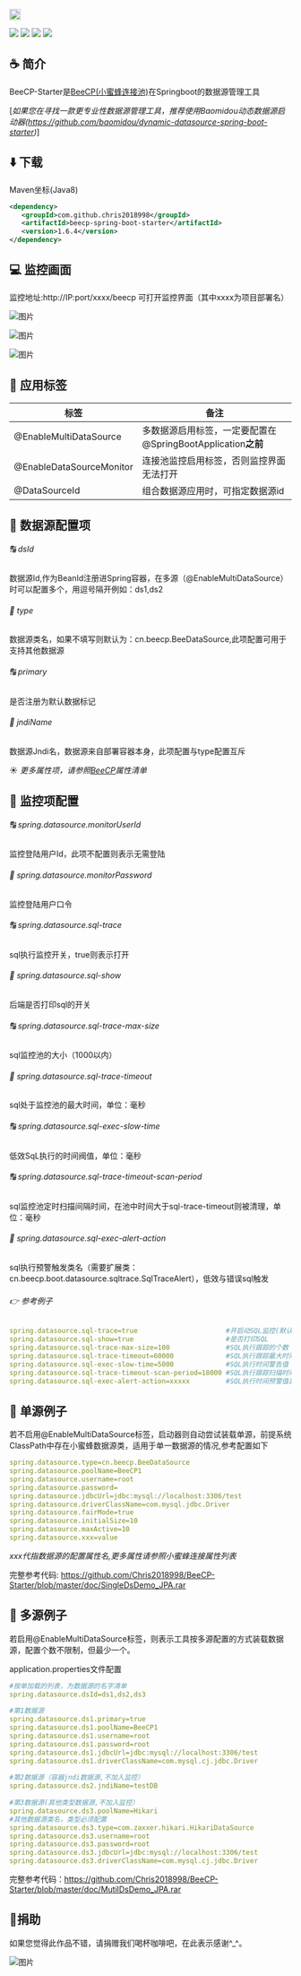 <img height="20px" width="20px" align="bottom" src="https://github.com/Chris2018998/BeeCP/blob/master/doc/individual/bee.png"></img>
<p align="left">
 <a><img src="https://img.shields.io/badge/JDK-1.8+-green.svg"></a>
 <a><img src="https://img.shields.io/badge/Springboot-2.0.9+-blue.svg"></a>
 <a><img src="https://img.shields.io/badge/License-Apache%202.0-green.svg"></a>
 <a><img src="https://maven-badges.herokuapp.com/maven-central/com.github.chris2018998/beecp-spring-boot-starter/badge.svg"></a>
</p>

## :coffee: 简介

BeeCP-Starter是<a href="https://github.com/Chris2018998/BeeCP">BeeCP(小蜜蜂连接池)</a>在Springboot的数据源管理工具

[*如果您在寻找一款更专业性数据源管理工具，推荐使用Baomidou动态数据源启动器(https://github.com/baomidou/dynamic-datasource-spring-boot-starter)*]

## :arrow_down: 下载 

Maven坐标(Java8)
```xml
<dependency>
   <groupId>com.github.chris2018998</groupId>
   <artifactId>beecp-spring-boot-starter</artifactId>
   <version>1.6.4</version>
</dependency>
```

## :computer: 监控画面

监控地址:http://IP:port/xxxx/beecp 可打开监控界面（其中xxxx为项目部署名）
   
![图片](https://user-images.githubusercontent.com/32663325/153717085-00c35733-604a-4287-be1a-9b8cd42df9d5.png)

![图片](https://user-images.githubusercontent.com/32663325/153717101-3f82894a-62ba-4686-a78b-98656aedf619.png)

![图片](https://user-images.githubusercontent.com/32663325/153717113-d47d85bf-b1db-4e80-9844-d4d4fe9adf32.png)

## :book: 应用标签

| 标签                     | 备注                                                                 |
| ----------------------- | ------------------------------------------------------------------   |
|@EnableMultiDataSource   |多数据源启用标签，一定要配置在@SpringBootApplication<strong>之前</strong> |
|@EnableDataSourceMonitor |连接池监控启用标签，否则监控界面无法打开                                   |
|@DataSourceId            |组合数据源应用时，可指定数据源id                                          |


## :book: 数据源配置项  
 
###### :capital_abcd: dsId
 
数据源Id,作为BeanId注册进Spring容器，在多源（@EnableMultiDataSource）时可以配置多个，用逗号隔开例如：ds1,ds2
 
###### :1234: type
 
数据源类名，如果不填写则默认为：cn.beecp.BeeDataSource,此项配置可用于支持其他数据源

###### :capital_abcd: primary
 
是否注册为默认数据标记
 
###### :1234: jndiName
 
数据源Jndi名，数据源来自部署容器本身，此项配置与type配置互斥

:sunny: *更多属性项，请参照<a href="https://github.com/Chris2018998/BeeCP">BeeCP</a>属性清单*

## :book: 监控项配置 

###### :capital_abcd: spring.datasource.monitorUserId

监控登陆用户Id，此项不配置则表示无需登陆

###### :1234: spring.datasource.monitorPassword

监控登陆用户口令
 
###### :capital_abcd: spring.datasource.sql-trace

sql执行监控开关，true则表示打开

###### :1234: spring.datasource.sql-show

后端是否打印sql的开关

###### :capital_abcd: spring.datasource.sql-trace-max-size

sql监控池的大小（1000以内）

###### :1234: spring.datasource.sql-trace-timeout

sql处于监控池的最大时间，单位：毫秒

###### :capital_abcd: spring.datasource.sql-exec-slow-time

低效SqL执行的时间阀值，单位：毫秒

###### :capital_abcd: spring.datasource.sql-trace-timeout-scan-period

sql监控池定时扫描间隔时间，在池中时间大于sql-trace-timeout则被清理，单位：毫秒

###### :1234: spring.datasource.sql-exec-alert-action

sql执行预警触发类名（需要扩展类：cn.beecp.boot.datasource.sqltrace.SqlTraceAlert），低效与错误sql触发

###### :point_right: 参考例子

```yml
spring.datasource.sql-trace=true                      #开启动SQL监控(默认为True)
spring.datasource.sql-show=true                       #是否打印SQL
spring.datasource.sql-trace-max-size=100              #SQL执行跟踪的个数
spring.datasource.sql-trace-timeout=60000             #SQL执行跟踪最大时间 （毫秒） 
spring.datasource.sql-exec-slow-time=5000             #SQL执行时间警告值（毫秒） 
spring.datasource.sql-trace-timeout-scan-period=18000 #SQL执行跟踪扫描时间 （毫秒）
spring.datasource.sql-exec-alert-action=xxxxx         #SQL执行时间预警值类名（需要扩展类：cn.beecp.boot.datasource.sqltrace.SqlTraceAlert)

```



## :tractor: 单源例子

若不启用@EnableMultiDataSource标签，启动器则自动尝试装载单源，前提系统ClassPath中存在小蜜蜂数据源类，适用于单一数据源的情况,参考配置如下

```yml
spring.datasource.type=cn.beecp.BeeDataSource
spring.datasource.poolName=BeeCP1
spring.datasource.username=root
spring.datasource.password=
spring.datasource.jdbcUrl=jdbc:mysql://localhost:3306/test
spring.datasource.driverClassName=com.mysql.jdbc.Driver
spring.datasource.fairMode=true
spring.datasource.initialSize=10
spring.datasource.maxActive=10
spring.datasource.xxx=value
```
	
<i>xxx代指数据源的配置属性名,更多属性请参照小蜜蜂连接属性列表</i>
 
完整参考代码: https://github.com/Chris2018998/BeeCP-Starter/blob/master/doc/SingleDsDemo_JPA.rar


## :tractor: 多源例子

若启用@EnableMultiDataSource标签，则表示工具按多源配置的方式装载数据源，配置个数不限制，但最少一个。

application.properties文件配置

```yml
#按单加载的列表，为数据源的名字清单
spring.datasource.dsId=ds1,ds2,ds3 
    
#第1数据源
spring.datasource.ds1.primary=true  
spring.datasource.ds1.poolName=BeeCP1
spring.datasource.ds1.username=root
spring.datasource.ds1.password=root
spring.datasource.ds1.jdbcUrl=jdbc:mysql://localhost:3306/test
spring.datasource.ds1.driverClassName=com.mysql.cj.jdbc.Driver
     
#第2数据源（容器jndi数据源,不加入监控）
spring.datasource.ds2.jndiName=testDB 
      
#第3数据源(其他类型数据源,不加入监控）
spring.datasource.ds3.poolName=Hikari
#其他数据源类名，类型必须配置
spring.datasource.ds3.type=com.zaxxer.hikari.HikariDataSource 
spring.datasource.ds3.username=root
spring.datasource.ds3.password=root
spring.datasource.ds3.jdbcUrl=jdbc:mysql://localhost:3306/test
spring.datasource.ds3.driverClassName=com.mysql.cj.jdbc.Driver
```
完整参考代码：https://github.com/Chris2018998/BeeCP-Starter/blob/master/doc/MutilDsDemo_JPA.rar


## :sparkling_heart:捐助

如果您觉得此作品不错，请捐赠我们喝杯咖啡吧，在此表示感谢^_^。

![图片](https://user-images.githubusercontent.com/32663325/153717156-478febe2-ed49-45da-a127-a28556d498bd.png)

